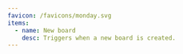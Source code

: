 ```yaml
---
favicon: /favicons/monday.svg
items:
  - name: New board
    desc: Triggers when a new board is created.
---
```


<script setup>
  import CustomListing from '../../components/CustomListing.vue'
</script>

<CustomListing />
